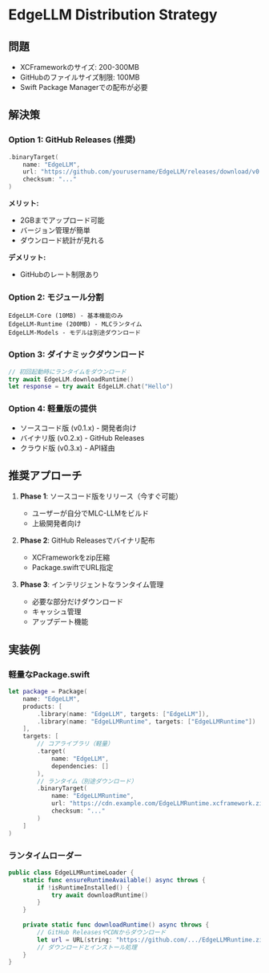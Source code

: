 # EdgeLLM Distribution Strategy

## 問題
- XCFrameworkのサイズ: 200-300MB
- GitHubのファイルサイズ制限: 100MB
- Swift Package Managerでの配布が必要

## 解決策

### Option 1: GitHub Releases (推奨)
```swift
.binaryTarget(
    name: "EdgeLLM",
    url: "https://github.com/yourusername/EdgeLLM/releases/download/v0.2.0/EdgeLLM.xcframework.zip",
    checksum: "..."
)
```

**メリット:**
- 2GBまでアップロード可能
- バージョン管理が簡単
- ダウンロード統計が見れる

**デメリット:**
- GitHubのレート制限あり

### Option 2: モジュール分割
```
EdgeLLM-Core (10MB) - 基本機能のみ
EdgeLLM-Runtime (200MB) - MLCランタイム
EdgeLLM-Models - モデルは別途ダウンロード
```

### Option 3: ダイナミックダウンロード
```swift
// 初回起動時にランタイムをダウンロード
try await EdgeLLM.downloadRuntime()
let response = try await EdgeLLM.chat("Hello")
```

### Option 4: 軽量版の提供
- ソースコード版 (v0.1.x) - 開発者向け
- バイナリ版 (v0.2.x) - GitHub Releases
- クラウド版 (v0.3.x) - API経由

## 推奨アプローチ

1. **Phase 1**: ソースコード版をリリース（今すぐ可能）
   - ユーザーが自分でMLC-LLMをビルド
   - 上級開発者向け

2. **Phase 2**: GitHub Releasesでバイナリ配布
   - XCFrameworkをzip圧縮
   - Package.swiftでURL指定

3. **Phase 3**: インテリジェントなランタイム管理
   - 必要な部分だけダウンロード
   - キャッシュ管理
   - アップデート機能

## 実装例

### 軽量なPackage.swift
```swift
let package = Package(
    name: "EdgeLLM",
    products: [
        .library(name: "EdgeLLM", targets: ["EdgeLLM"]),
        .library(name: "EdgeLLMRuntime", targets: ["EdgeLLMRuntime"])
    ],
    targets: [
        // コアライブラリ（軽量）
        .target(
            name: "EdgeLLM",
            dependencies: []
        ),
        // ランタイム（別途ダウンロード）
        .binaryTarget(
            name: "EdgeLLMRuntime",
            url: "https://cdn.example.com/EdgeLLMRuntime.xcframework.zip",
            checksum: "..."
        )
    ]
)
```

### ランタイムローダー
```swift
public class EdgeLLMRuntimeLoader {
    static func ensureRuntimeAvailable() async throws {
        if !isRuntimeInstalled() {
            try await downloadRuntime()
        }
    }
    
    private static func downloadRuntime() async throws {
        // GitHub ReleasesやCDNからダウンロード
        let url = URL(string: "https://github.com/.../EdgeLLMRuntime.zip")!
        // ダウンロードとインストール処理
    }
}
```